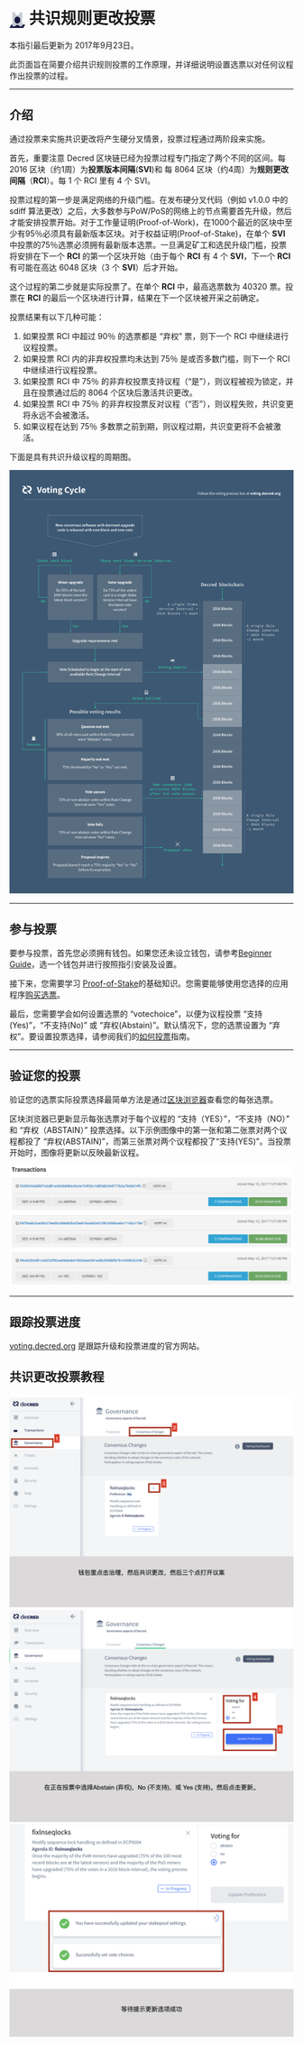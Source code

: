 # <img width="28" height="28" align="center" src="img/ConsensusVoteGuide/TicketVoted.svg"> 共识规则更改投票

本指引最后更新为 2017年9月23日。

此页面旨在简要介绍共识规则投票的工作原理，并详细说明设置选票以对任何议程作出投票的过程。

---

## 介绍

通过投票来实施共识更改将产生硬分叉情景，投票过程通过两阶段来实施。

首先，重要注意 Decred 区块链已经为投票过程专门指定了两个不同的区间。每 2016 区块（约1周）为**投票版本间隔**(**SVI**)和 每 8064 区块（约4周）为**规则更改间隔**（**RCI**）。每 1 个 RCI 里有 4 个 SVI。

投票过程的第一步是满足网络的升级门槛。在发布硬分叉代码（例如 v1.0.0 中的 sdiff 算法更改）之后，大多数参与PoW/PoS的网络上的节点需要首先升级，然后才能安排投票开始。对于工作量证明(Proof-of-Work)，在1000个最近的区块中至少有95％必须具有最新版本区块。对于权益证明(Proof-of-Stake)，在单个 **SVI** 中投票的75％选票必须拥有最新版本选票。一旦满足矿工和选民升级门槛，投票将安排在下一个 **RCI** 的第一个区块开始（由于每个 **RCI** 有 4 个 **SVI**，下一个 **RCI** 有可能在高达 6048 区块（3 个 **SVI**）后才开始。 

这个过程的第二步就是实际投票了。在单个 **RCI** 中，最高选票数为 40320 票。投票在 **RCI** 的最后一个区块进行计算，结果在下一个区块被开采之前确定。

投票结果有以下几种可能：

1. 如果投票 RCI 中超过 90％ 的选票都是 “弃权” 票，则下一个 RCI 中继续进行议程投票。
2. 如果投票 RCI 内的非弃权投票均未达到 75％ 是或否多数门槛，则下一个 RCI 中继续进行议程投票。
3. 如果投票 RCI 中 75％ 的非弃权投票支持议程（“是”），则议程被视为锁定，并且在投票通过后的 8064 个区块后激活共识更改。
4. 如果投票 RCI 中 75％ 的非弃权投票反对议程（“否”），则议程失败，共识变更将永远不会被激活。
5. 如果议程在达到 75％ 多数票之前到期，则议程过期，共识变更将不会被激活。

下面是具有共识升级议程的周期图。

![Consensus rule voting cycle](img/ConsensusVoteGuide/voting-cycle.png)

---

## 参与投票

要参与投票，首先您必须拥有钱包。如果您还未设立钱包，请参考[Beginner Guide](https://docs.decred.org/getting-started/beginner-guide/)，选一个钱包并进行按照指引安装及设置。

接下来，您需要学习 [Proof-of-Stake](https://docs.decred.org/proof-of-stake/how-to-stake/)的基础知识。您需要能够使用您选择的应用程序[购买选票](../../proof-of-stake/how-to-stake.md)。

最后，您需要学会如何设置选票的 “votechoice”，以便为议程投票 “支持(Yes)”，“不支持(No)” 或 “弃权(Abstain)”。默认情况下，您的选票设置为 “弃权”。要设置投票选择，请参阅我们的[如何投票](https://docs.decred.org/governance/consensus-rule-voting/how-to-vote/)指南。

---

## 验证您的投票

验证您的选票实际投票选择最简单方法是通过[区块浏览器](https://explorer.dcrdata.org)查看您的每张选票。

区块浏览器已更新显示每张选票对于每个议程的 “支持（YES）”，“不支持（NO）” 和 “弃权（ABSTAIN）” 投票选择。以下示例图像中的第一张和第二张票对两个议程都投了 “弃权(ABSTAIN)”，而第三张票对两个议程都投了“支持(YES)”。当投票开始时，图像将更新以反映最新议程。


![Verifying votes on the block explorer](img/ConsensusVoteGuide/verify_block-explorer-votes.png)

---

## 跟踪投票进度

[voting.decred.org](https://voting.decred.org) 是跟踪升级和投票进度的官方网站。


## 共识更改投票教程

![ ](img/ConsensusVoteGuide/ConsensusVote.001.png)
![ ](img/ConsensusVoteGuide/ConsensusVote.002.png)
![ ](img/ConsensusVoteGuide/ConsensusVote.003.png)



